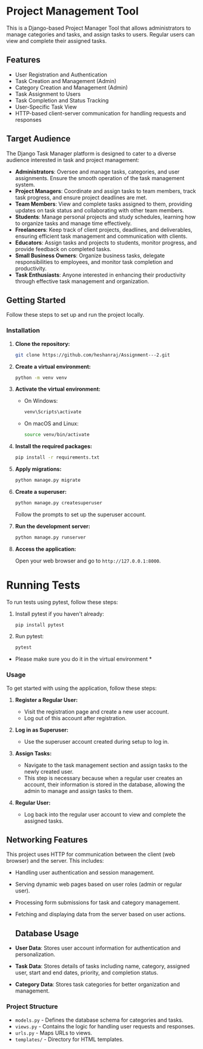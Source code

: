 # Project Management Tool

This is a Django-based Project Manager Tool that allows administrators to manage categories and tasks, and assign tasks to users. Regular users can view and complete their assigned tasks.

## Features

- User Registration and Authentication
- Task Creation and Management (Admin)
- Category Creation and Management (Admin)
- Task Assignment to Users
- Task Completion and Status Tracking
- User-Specific Task View
- HTTP-based client-server communication for handling requests and responses

## Target Audience

The Django Task Manager platform is designed to cater to a diverse audience interested in task and project management:

- **Administrators**: Oversee and manage tasks, categories, and user assignments. Ensure the smooth operation of the task management system.
- **Project Managers**: Coordinate and assign tasks to team members, track task progress, and ensure project deadlines are met.
- **Team Members**: View and complete tasks assigned to them, providing updates on task status and collaborating with other team members.
- **Students**: Manage personal projects and study schedules, learning how to organize tasks and manage time effectively.
- **Freelancers**: Keep track of client projects, deadlines, and deliverables, ensuring efficient task management and communication with clients.
- **Educators**: Assign tasks and projects to students, monitor progress, and provide feedback on completed tasks.
- **Small Business Owners**: Organize business tasks, delegate responsibilities to employees, and monitor task completion and productivity.
- **Task Enthusiasts**: Anyone interested in enhancing their productivity through effective task management and organization.

## Getting Started

Follow these steps to set up and run the project locally.

### Installation

1. **Clone the repository:**

    ```sh
    git clone https://github.com/heshanraj/Assignment---2.git
    ```

2. **Create a virtual environment:**

    ```sh
    python -m venv venv
    ```

3. **Activate the virtual environment:**

    - On Windows:

        ```sh
        venv\Scripts\activate
        ```

    - On macOS and Linux:

        ```sh
        source venv/bin/activate
        ```

4. **Install the required packages:**

    ```sh
    pip install -r requirements.txt
    ```

5. **Apply migrations:**

    ```sh
    python manage.py migrate
    ```

6. **Create a superuser:**

    ```sh
    python manage.py createsuperuser
    ```

    Follow the prompts to set up the superuser account.

7. **Run the development server:**

    ```sh
    python manage.py runserver
    ```

8. **Access the application:**

    Open your web browser and go to `http://127.0.0.1:8000`.

# Running Tests

To run tests using pytest, follow these steps:

1. Install pytest if you haven't already:
    ```bash
    pip install pytest
    ```

2. Run pytest:
    ```bash
    pytest
    ```
* Please make sure you do it in the virtual environment *
### Usage

To get started with using the application, follow these steps:

1. **Register a Regular User:**
    - Visit the registration page and create a new user account.
    - Log out of this account after registration.

2. **Log in as Superuser:**
    - Use the superuser account created during setup to log in.

3. **Assign Tasks:**
    - Navigate to the task management section and assign tasks to the newly created user.
    - This step is necessary because when a regular user creates an account, their information is stored in the database, allowing the admin to manage and assign tasks to them. 

4. **Regular User:**
    - Log back into the regular user account to view and complete the assigned tasks.
  
## Networking Features

This project uses HTTP for communication between the client (web browser) and the server. This includes:

- Handling user authentication and session management.
- Serving dynamic web pages based on user roles (admin or regular user).
- Processing form submissions for task and category management.
- Fetching and displaying data from the server based on user actions.

  ## Database Usage

- **User Data**: Stores user account information for authentication and personalization.
- **Task Data**: Stores details of tasks including name, category, assigned user, start and end dates, priority, and completion status.
- **Category Data**: Stores task categories for better organization and management.

### Project Structure

- `models.py` - Defines the database schema for categories and tasks.
- `views.py` - Contains the logic for handling user requests and responses.
- `urls.py` - Maps URLs to views.
- `templates/` - Directory for HTML templates.


